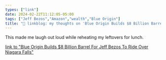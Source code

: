 ```yaml
---
types: ["link"]
date: 2024-02-22T11:12:05-05:00
tags: ["Jeff Bezos","Amazon","wealth","Blue Origin"]
title: "🔗 linkblog: my thoughts on 'Blue Origin Builds $8 Billion Barrel For Jeff Bezos To Ride Over Niagara Falls'"
---
```

This made me laugh out loud while reheating my leftovers for lunch.

[link to "Blue Origin Builds $8 Billion Barrel For Jeff Bezos To Ride Over Niagara Falls"](https://www.theonion.com/blue-origin-builds-8-billion-barrel-for-jeff-bezos-to-1851271473)
